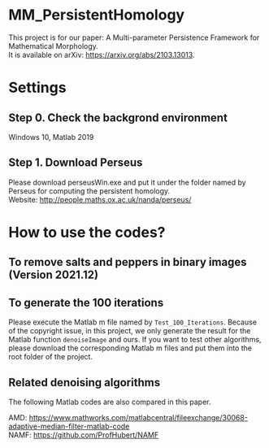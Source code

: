 # MM_PersistentHomology

This project is for our paper: A Multi-parameter Persistence Framework for Mathematical Morphology.  
It is available on arXiv: https://arxiv.org/abs/2103.13013.

# Settings

## Step 0. Check the backgrond environment
Windows 10, Matlab 2019

## Step 1. Download Perseus
Please download perseusWin.exe and put it under the folder named by Perseus for computing the persistent homology.  
Website: http://people.maths.ox.ac.uk/nanda/perseus/

# How to use the codes?

## To remove salts and peppers in binary images (Version 2021.12)

## To generate the 100 iterations
Please execute the Matlab m file named by ``Test_100_Iterations``. Because of the copyright issue, in this project, we only generate the result for the Matlab function ``denoiseImage`` and ours. If you want to test other algorithms, please download the corresponding Matlab m files and put them into the root folder of the project.

## Related denoising algorithms

The following Matlab codes are also compared in this paper.

AMD:  https://www.mathworks.com/matlabcentral/fileexchange/30068-adaptive-median-filter-matlab-code  
NAMF: https://github.com/ProfHubert/NAMF  
